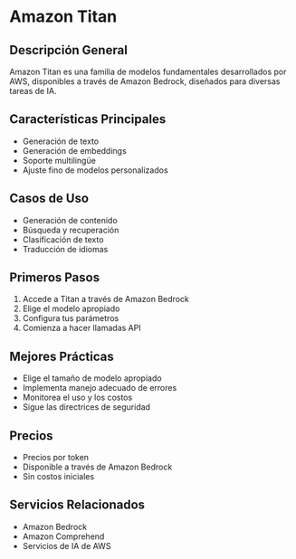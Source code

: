 # Amazon Titan

## Descripción General
Amazon Titan es una familia de modelos fundamentales desarrollados por AWS, disponibles a través de Amazon Bedrock, diseñados para diversas tareas de IA.

## Características Principales
- Generación de texto
- Generación de embeddings
- Soporte multilingüe
- Ajuste fino de modelos personalizados

## Casos de Uso
- Generación de contenido
- Búsqueda y recuperación
- Clasificación de texto
- Traducción de idiomas

## Primeros Pasos
1. Accede a Titan a través de Amazon Bedrock
2. Elige el modelo apropiado
3. Configura tus parámetros
4. Comienza a hacer llamadas API

## Mejores Prácticas
- Elige el tamaño de modelo apropiado
- Implementa manejo adecuado de errores
- Monitorea el uso y los costos
- Sigue las directrices de seguridad

## Precios
- Precios por token
- Disponible a través de Amazon Bedrock
- Sin costos iniciales

## Servicios Relacionados
- Amazon Bedrock
- Amazon Comprehend
- Servicios de IA de AWS 